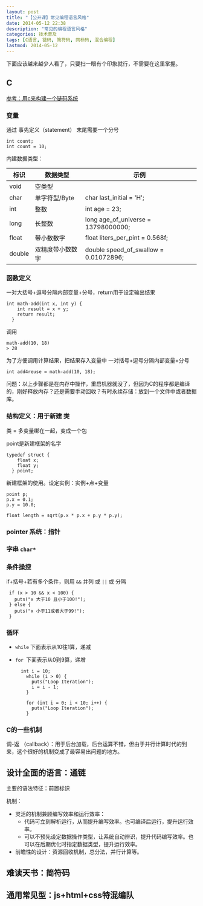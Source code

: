 ```yaml
---
layout: post
title: "【公开课】常见编程语言风格"
date: 2014-05-12 22:38
description: "常见的编程语言风格"
categories: 技术普及
tags: [C语言, 链码, 简符码, 网标码, 混合编程]
lastmod: 2014-05-12
--- 
```


下面应该越来越少人看了，只要扫一眼有个印象就行，不需要在这里掌握。


## C ##

[参考：用c来构建一个链码系统](http://www.buildyourownlisp.com/) 

### 变量 ###

   通过 事先定义（statement） 末尾需要一个分号

    int count;
    int count = 10;

内建数据类型：

| 标识 | 数据类型 | 示例 |
| --- | --- | --- |
| void   | 空类型         |         |
| char   | 单字符型/Byte      | char last_initial = 'H';       |
| int    | 整数           | int age = 23;         |
| long   | 长整数 | long age_of_universe = 13798000000;   |
| float  | 带小数数字      | float liters_per_pint = 0.568f;       |
| double | 双精度带小数数字  | double speed_of_swallow = 0.01072896; |

### 函数定义 ###

一对大括号+逗号分隔内部变量+分号，return用于设定输出结果

    int math-add(int x, int y) {
        int result = x + y;
        return result;
      }

调用

    math-add(10, 18)
    > 28

为了方便调用计算结果，把结果存入变量中 一对括号+逗号分隔内部变量+分号

    int add4reuse = math-add(10, 18);

问题：以上步骤都是在内存中操作，重启机器就没了，但因为C的程序都是编译的，刚好释放内存？还是需要手动回收？有时永续存储：放到一个文件中或者数据库。


### 结构定义：用于新建 类 ###

类 = 多变量绑在一起，变成一个包

point是新建框架的名字

    typedef struct {
        float x;
        float y;
      } point;


新建框架的使用。设定实例：实例+点+变量

    point p;
    p.x = 0.1;
    p.y = 10.0;
    
    float length = sqrt(p.x * p.x + p.y * p.y);

### pointer 系统：指针 ###

   
### 字串 `char*` ###

### 条件操控 ###

if+括号+若有多个条件，则用 `&&` 并列 或 `||` 或 分隔
   

     if (x > 10 && x < 100) {
       puts("x 大于10 且小于100!");
     } else {
       puts("x 小于11或者大于99!");
     }


### 循环 ###

+ `while` 下面表示从10往1算，递减
+ `for `下面表示从0到9算，递增

        int i = 10;
          while (i > 0) {
            puts("Loop Iteration");
            i = i - 1;
          }
        
          for (int i = 0; i < 10; i++) {
            puts("Loop Iteration");
          }


### C的一些机制 ###

   调-返 （callback）：用于后台加载，后台运算不错，但由于并行计算时代的到来，这个很好的机制变成了最容易出问题的地方。

## 设计全面的语言：通链 ##

主要的语法特征：前置标识

机制：

+ 灵活的机制兼顾编写效率和运行效率：
    + 代码可立刻解析运行，从而提升编写效率。也可编译后运行，提升运行效率。
    + 可以不预先设定数据操作类型，让系统自动辨识，提升代码编写效率。也可以在后期优化时指定数据类型，提升运行效率。
+ 前瞻性的设计：资源回收机制，总分法，并行计算等。




## 难读天书：简符码 ##


## 通用常见型：js+html+css特混编队 ##


 







